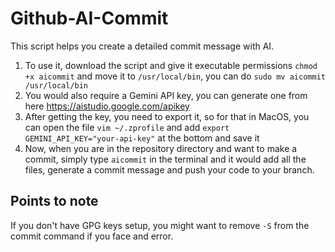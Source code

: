# Github-AI-Commit

This script helps you create a detailed commit message with AI.

1. To use it, download the script and give it executable permissions `chmod +x aicommit` and move it to `/usr/local/bin`, you can do `sudo mv aicommit /usr/local/bin`
2. You would also require a Gemini API key, you can generate one from here https://aistudio.google.com/apikey
3. After getting the key, you need to export it, so for that in MacOS, you can open the file `vim ~/.zprofile` and add `export GEMINI_API_KEY="your-api-key"` at the bottom and save it
4. Now, when you are in the repository directory and want to make a commit, simply type `aicommit` in the terminal and it would add all the files, generate a commit message and push your code to your branch.

## Points to note

If you don't have GPG keys setup, you might want to remove `-S` from the commit command if you face and error.
